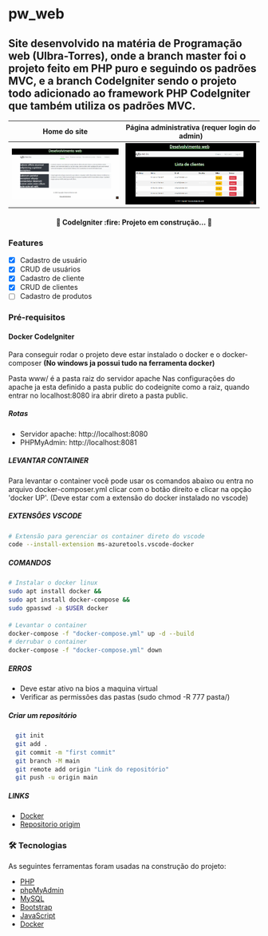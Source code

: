# pw_web
## Site desenvolvido na matéria de Programação web (Ulbra-Torres), onde a branch master foi o projeto feito em PHP puro e seguindo os padrões MVC, e a branch CodeIgniter sendo o projeto todo adicionado ao framework PHP CodeIgniter que também utiliza os padrões MVC.

Home do site             |  Página administrativa (requer login do admin)
:-------------------------:|:-------------------------:
![Home](www/codeigniter4/public/assets/img/Home.gif)  |  ![CRUD Admin](www/codeigniter4/public/assets/img/Admin.gif)

<h4 align="center"> 
	🚧  CodeIgniter :fire: Projeto em construção...  🚧
</h4>

### Features 

- [x] Cadastro de usuário
- [x] CRUD de usuários
- [x] Cadastro de cliente
- [x] CRUD de clientes
- [ ] Cadastro de produtos

### Pré-requisitos

#### Docker CodeIgniter

Para conseguir rodar o projeto deve estar instalado o docker e o docker-composer
**(No windows ja possui tudo na ferramenta docker)**

Pasta www/ é a pasta raiz do servidor apache
Nas configurações do apache ja esta definido a pasta public do codeignite como a raiz, quando entrar no localhost:8080 ira abrir direto a pasta public.

##### Rotas

- Servidor apache: http://localhost:8080
- PHPMyAdmin: http://localhost:8081

##### LEVANTAR CONTAINER

Para levantar o container você pode usar os comandos abaixo ou entra no arquivo docker-composer.yml clicar com o botão direito e clicar na opção 'docker UP'.
(Deve estar com a extensão do docker instalado no vscode)

##### EXTENSÕES VSCODE

```sh
# Extensão para gerenciar os container direto do vscode
code --install-extension ms-azuretools.vscode-docker
```

##### COMANDOS

```sh
# Instalar o docker linux
sudo apt install docker &&
sudo apt install docker-compose &&
sudo gpasswd -a $USER docker

# Levantar o container
docker-compose -f "docker-compose.yml" up -d --build
# derrubar o container
docker-compose -f "docker-compose.yml" down
```

##### ERROS

- Deve estar ativo na bios a maquina virtual
- Verificar as permissões das pastas (sudo chmod -R 777 pasta/)

##### Criar um repositório

```sh
  git init
  git add .
  git commit -m "first commit"
  git branch -M main
  git remote add origin "Link do repositório"
  git push -u origin main
```

##### LINKS

- [Docker](https://www.docker.com/)
- [Repositorio origim](https://www.docker.com/)

### 🛠 Tecnologias

As seguintes ferramentas foram usadas na construção do projeto:

- [PHP](https://www.php.net/)
- [phpMyAdmin](https://www.phpmyadmin.net/)
- [MySQL](https://www.mysql.com/)
- [Bootstrap](https://getbootstrap.com/)
- [JavaScript](https://developer.mozilla.org/pt-BR/docs/Web/JavaScript)
- [Docker](https://www.docker.com/)


